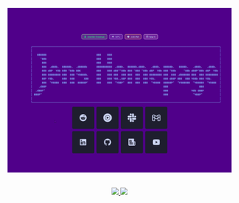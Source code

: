 ![banner habu](docs/videos/bannerHabu.gif)

<br />
<div align="center">
    <a href="./LICENSE">
        <img src="https://img.shields.io/static/v1.svg?style=for-the-badge&label=License&message=MIT&logoColor=333333&colorA=89b4fa&colorB=cdd6f4"/>
    </a>
    <a href="./LICENSE">
        <img src="https://img.shields.io/static/v1.svg?style=for-the-badge&label=With%20love%20from&message=Perú&colorA=89b4fa&colorB=cdd6f4"/>
<div align="center">
    </a>
</div>
